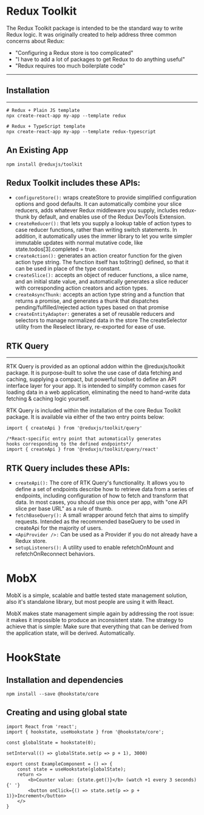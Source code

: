 # Redux Toolkit
The Redux Toolkit package is intended to be the standard way to write Redux logic. It was originally created to help address three common concerns about Redux:

 * "Configuring a Redux store is too complicated"
 * "I have to add a lot of packages to get Redux to do anything useful"
 * "Redux requires too much boilerplate code"
---
## Installation
---
```
# Redux + Plain JS template
npx create-react-app my-app --template redux
```
```
# Redux + TypeScript template
npx create-react-app my-app --template redux-typescript
```

## An Existing App
```
npm install @reduxjs/toolkit
```
## Redux Toolkit includes these APIs:
 * `configureStore():` wraps createStore to provide simplified configuration options and good defaults. It can automatically combine your slice reducers, adds whatever Redux middleware you supply, includes redux-thunk by default, and enables use of the Redux DevTools Extension.
 * `createReducer():` that lets you supply a lookup table of action types to case reducer functions, rather than writing switch statements. In addition, it automatically uses the immer library to let you write simpler immutable updates with normal mutative code, like state.todos[3].completed = true.
 * `createAction():` generates an action creator function for the given action type string. The function itself has toString() defined, so that it can be used in place of the type constant.
 * `createSlice():` accepts an object of reducer functions, a slice name, and an initial state value, and automatically generates a slice reducer with corresponding action creators and action types.
 * `createAsyncThunk:` accepts an action type string and a function that returns a promise, and generates a thunk that dispatches pending/fulfilled/rejected action types based on that promise
 * `createEntityAdapter:` generates a set of reusable reducers and selectors to manage normalized data in the store The createSelector utility from the Reselect library, re-exported for ease of use.

## RTK Query
---

 RTK Query is provided as an optional addon within the @reduxjs/toolkit package. It is purpose-built to solve the use case of data fetching and caching, supplying a compact, but powerful toolset to define an API interface layer for your app. It is intended to simplify common cases for loading data in a web application, eliminating the need to hand-write data fetching & caching logic yourself.

RTK Query is included within the installation of the core Redux Toolkit package. It is available via either of the two entry points below:
```
import { createApi } from '@reduxjs/toolkit/query'

/*React-specific entry point that automatically generates
hooks corresponding to the defined endpoints*/
import { createApi } from '@reduxjs/toolkit/query/react'
```
## RTK Query includes these APIs:
 * `createApi():` The core of RTK Query's functionality. It allows you to define a set of endpoints describe how to retrieve data from a series of endpoints, including configuration of how to fetch and transform that data. In most cases, you should use this once per app, with "one API slice per base URL" as a rule of thumb.
 * `fetchBaseQuery():` A small wrapper around fetch that aims to simplify requests. Intended as the recommended baseQuery to be used in createApi for the majority of users.
 * `<ApiProvider />:` Can be used as a Provider if you do not already have a Redux store.
 * `setupListeners():` A utility used to enable refetchOnMount and refetchOnReconnect behaviors.


# MobX
MobX is a simple, scalable and battle tested state management solution, also it's standalone library, but most people are using it with React.

MobX makes state management simple again by addressing the root issue: it makes it impossible to produce an inconsistent state. The strategy to achieve that is simple: Make sure that everything that can be derived from the application state, will be derived. Automatically.

# HookState
## Installation and dependencies
```
npm install --save @hookstate/core
```
## Creating and using global state
```
import React from 'react';
import { hookstate, useHookstate } from '@hookstate/core';

const globalState = hookstate(0);

setInterval(() => globalState.set(p => p + 1), 3000)

export const ExampleComponent = () => {
    const state = useHookstate(globalState);
    return <>
        <b>Counter value: {state.get()}</b> (watch +1 every 3 seconds) {' '}
        <button onClick={() => state.set(p => p + 1)}>Increment</button>
    </>
}
```


